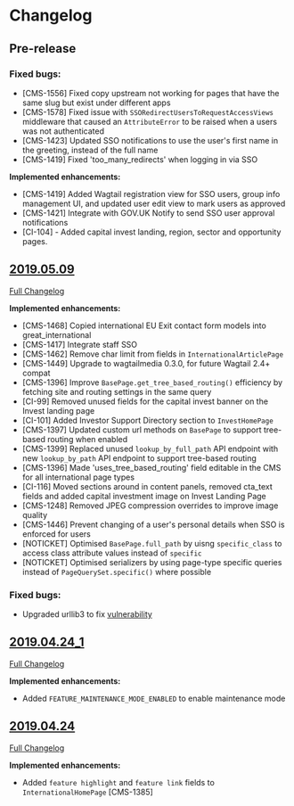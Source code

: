 # Changelog

## Pre-release

### Fixed bugs:

- [CMS-1556] Fixed copy upstream not working for pages that have the same slug but exist under different apps
- [CMS-1578] Fixed issue with `SSORedirectUsersToRequestAccessViews` middleware that caused an `AttributeError` to be raised when a users was not authenticated
- [CMS-1423] Updated SSO notifications to use the user's first name in the greeting, instead of the full name
- [CMS-1419] Fixed 'too_many_redirects' when logging in via SSO


**Implemented enhancements:**

- [CMS-1419] Added Wagtail registration view for SSO users, group info management UI, and updated user edit view to mark users as approved
- [CMS-1421] Integrate with GOV.UK Notify to send SSO user approval notifications
- [CI-104] - Added capital invest landing, region, sector and opportunity pages.


## [2019.05.09](https://github.com/uktrade/directory-cms/releases/tag/2019.05.09)
[Full Changelog](https://github.com/uktrade/directory-cms/compare/2019.04.24_1...2019.05.09)

**Implemented enhancements:**

- [CMS-1468] Copied international EU Exit contact form models into great_international
- [CMS-1417] Integrate staff SSO
- [CMS-1462] Remove char limit from fields in `InternationalArticlePage`
- [CMS-1449] Upgrade to wagtailmedia 0.3.0, for future Wagtail 2.4+ compat
- [CMS-1396] Improve `BasePage.get_tree_based_routing()` efficiency by fetching site and routing settings in the same query
- [CI-99] Removed unused fields for the capital invest banner on the Invest landing page
- [CI-101] Added Investor Support Directory section to `InvestHomePage`
- [CMS-1397] Updated custom url methods on `BasePage` to support tree-based routing when enabled
- [CMS-1399] Replaced unused `lookup_by_full_path` API endpoint with new `lookup_by_path` API endpoint to support tree-based routing
- [CMS-1396] Made 'uses_tree_based_routing' field editable in the CMS for all international page types
- [CI-116] Moved sections around in content panels, removed cta_text fields and added capital investment image on Invest Landing Page
- [CMS-1248] Removed JPEG compression overrides to improve image quality
- [CMS-1446] Prevent changing of a user's personal details when SSO is enforced for users
- [NOTICKET] Optimised `BasePage.full_path` by uisng `specific_class` to access class attribute values instead of `specific`
- [NOTICKET] Optimised serializers by using page-type specific queries instead of `PageQuerySet.specific()` where possible


### Fixed bugs:

- Upgraded urllib3 to fix [vulnerability](https://nvd.nist.gov/vuln/detail/CVE-2019-11324)


## [2019.04.24_1](https://github.com/uktrade/directory-cms/releases/tag/2019.04.24_1)
[Full Changelog](https://github.com/uktrade/directory-cms/compare/2019.04.24...2019.04.24_1)

**Implemented enhancements:**

- Added `FEATURE_MAINTENANCE_MODE_ENABLED` to enable maintenance mode


## [2019.04.24](https://github.com/uktrade/directory-cms/releases/tag/2019.04.24)
[Full Changelog](https://github.com/uktrade/directory-cms/compare/2019.04.10...2019.04.24)

**Implemented enhancements:**

- Added `feature highlight` and `feature link` fields to `InternationalHomePage` [CMS-1385]

